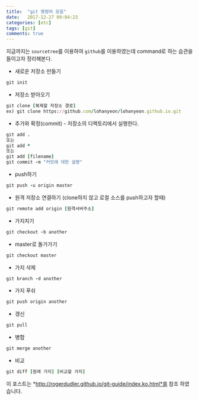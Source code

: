 ```yaml
---
title:  "git 명령어 모음"
date:   2017-12-27 09:04:23
categories: [etc]
tags: [git]
comments: true
---
```


지금까지는 `sourcetree`를 이용하여 `github`를 이용하였는데 command로 하는 습관을 들이고자 정리해본다.


+ 새로운 저장소 만들기
``` ruby
git init
```

+ 저장소 받아오기
``` ruby
git clone [복제할 자장소 경로]
ex) git clone https://github.com/lohanyeon/lohanyeon.github.io.git
```

+ 추가와 확정(commit) - 저장소의 디렉토리에서 실행한다.
``` ruby
git add .
또는
git add *
또는
git add [filename]
git commit -m "커밋에 대한 설명"
```

+ push하기
``` ruby
git push -u origin master
```
- 원격 저장소 연결하기 (clone하지 않고 로컬 소스를 push하고자 할때)
``` ruby
git remote add origin [원격서버주소]
```

+ 가지치기
``` ruby
git checkout -b another
```

+ master로 돌가가기
``` ruby
git checkout master
```

+ 가지 삭제
``` ruby
git branch -d another
```

+ 가지 푸쉬
``` ruby
git push origin another
```

+ 갱신
``` ruby
git pull
```

+ 병합
``` ruby
git merge another
```

+ 비교
``` ruby
git diff [원래 가지] [비교할 가지]
```

이 포스트는 *http://rogerdudler.github.io/git-guide/index.ko.html*를 참조 하였습니다.
